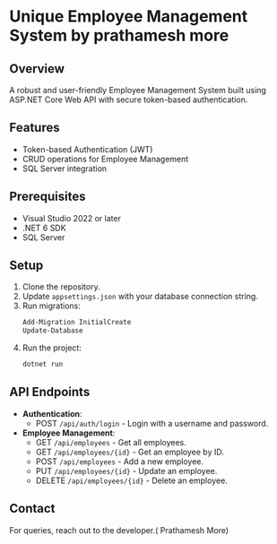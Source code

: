 
# Unique Employee Management System by prathamesh more

## Overview
A robust and user-friendly Employee Management System built using ASP.NET Core Web API with secure token-based authentication.

## Features
- Token-based Authentication (JWT)
- CRUD operations for Employee Management
- SQL Server integration

## Prerequisites
- Visual Studio 2022 or later
- .NET 6 SDK
- SQL Server

## Setup
1. Clone the repository.
2. Update `appsettings.json` with your database connection string.
3. Run migrations:
   ```bash
   Add-Migration InitialCreate
   Update-Database
   ```
4. Run the project:
   ```bash
   dotnet run
   ```

## API Endpoints
- **Authentication**:
  - POST `/api/auth/login` - Login with a username and password.
- **Employee Management**:
  - GET `/api/employees` - Get all employees.
  - GET `/api/employees/{id}` - Get an employee by ID.
  - POST `/api/employees` - Add a new employee.
  - PUT `/api/employees/{id}` - Update an employee.
  - DELETE `/api/employees/{id}` - Delete an employee.

## Contact
For queries, reach out to the developer.( Prathamesh More)
